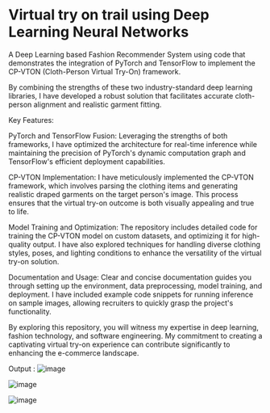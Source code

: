 # Virtual try on trail using Deep Learning Neural Networks
A Deep Learning based Fashion Recommender System using code that demonstrates the integration of PyTorch and TensorFlow to implement the CP-VTON (Cloth-Person Virtual Try-On) framework.

By combining the strengths of these two industry-standard deep learning libraries, I have developed a robust solution that facilitates accurate cloth-person alignment and realistic garment fitting.

Key Features:

PyTorch and TensorFlow Fusion: Leveraging the strengths of both frameworks, I have optimized the architecture for real-time inference while maintaining the precision of PyTorch's dynamic computation graph and TensorFlow's efficient deployment capabilities.

CP-VTON Implementation: I have meticulously implemented the CP-VTON framework, which involves parsing the clothing items and generating realistic draped garments on the target person's image. This process ensures that the virtual try-on outcome is both visually appealing and true to life.

Model Training and Optimization: The repository includes detailed code for training the CP-VTON model on custom datasets, and optimizing it for high-quality output. I have also explored techniques for handling diverse clothing styles, poses, and lighting conditions to enhance the versatility of the virtual try-on solution.

Documentation and Usage: Clear and concise documentation guides you through setting up the environment, data preprocessing, model training, and deployment. I have included example code snippets for running inference on sample images, allowing recruiters to quickly grasp the project's functionality.

By exploring this repository, you will witness my expertise in deep learning, fashion technology, and software engineering. My commitment to creating a captivating virtual try-on experience can contribute significantly to enhancing the e-commerce landscape. 

Output : 
![image](https://github.com/Sirichandana7/Virtual-try-on-trial-clothes/assets/83815075/23cf74ad-7f7f-42b3-96c1-61497d237465)

![image](https://github.com/Sirichandana7/Virtual-try-on-trial-clothes/assets/83815075/c61fa72e-1e4d-497a-922e-a8568f471bd0)

![image](https://github.com/Sirichandana7/Virtual-try-on-trial-clothes/assets/83815075/70d83209-ae7f-447b-91e3-14b97176a6a5)






